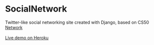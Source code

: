 # SocialNetwork

Twitter-like social networking site created with Django, based on CS50 [Network](https://cs50.harvard.edu/web/2020/projects/4/network/)
<br />
<br />
[Live demo on Heroku](https://cs50-social-network.herokuapp.com/)
